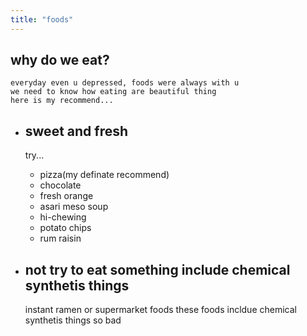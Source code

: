 ```yaml
---
title: "foods"
---
```


## why do we eat?
    everyday even u depressed, foods were always with u
    we need to know how eating are beautiful thing
    here is my recommend...

- ## sweet and fresh
    try...
    - pizza(my definate recommend)
    - chocolate
    - fresh orange
    - asari meso soup
    - hi-chewing
    - potato chips
    - rum raisin

- ## not try to eat something include chemical synthetis things
    instant ramen or supermarket foods
    these foods incldue chemical synthetis things so bad
